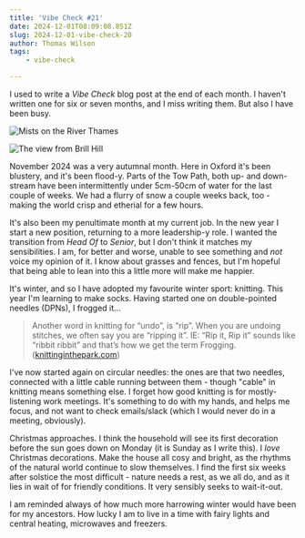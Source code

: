 ```yaml
---
title: 'Vibe Check #21'
date: 2024-12-01T08:09:08.851Z
slug: 2024-12-01-vibe-check-20
author: Thomas Wilson
tags: 
    - vibe-check

---
```

I used to write a *Vibe Check* blog post at the end of each month.  I haven't written one for six or seven months, and I miss writing them.  But also I have been busy. 

![Mists on the River Thames](https://www.herearethose.photos/api/files/9efeb603-e2e9-4176-b21c-136e78cd04f4/cdn?viewport=lg)

![The view from Brill Hill](https://www.herearethose.photos/api/files/87680c45-66f0-4ea5-bab1-ee72a86cbe05/cdn?viewport=lg)

November 2024 was a very autumnal month.  Here in Oxford it's been blustery, and it's been flood-y.  Parts of the Tow Path, both up- and down-stream have been intermittently under 5cm-50cm of water for the last couple of weeks.  We had a flurry of snow a couple weeks back, too - making the world crisp and etherial for a few hours.

It's also been my penultimate month at my current job.  In the new year I start a new position, returning to a more leadership-y role.  I wanted the transition from *Head Of* to *Senior*, but I don't think it matches my sensibilities.  I am, for better and worse, unable to see something and *not* voice my opinion of it.  I know about grasses and fences, but I'm hopeful that being able to lean into this a little more will make me happier.

It's winter, and so I have adopted my favourite winter sport: knitting.  This year I'm learning to make socks.  Having started one on double-pointed needles (DPNs), I frogged it…

> Another word in knitting for “undo”, is “rip”.  When you are undoing stitches, we often say you are “ripping it”.  IE: “Rip it, Rip it” sounds like “ribbit ribbit” and that’s how we get the term Frogging. ([knittinginthepark.com](https://www.knittinginthepark.com/to-frog-or-not-to-frog/))

I've now started again on circular needles: the ones are that two needles, connected with a little cable running between them - though "cable" in knitting means something else.  I forget how good knitting is for mostly-listening work meetings.  It's something to do with my hands, and helps me focus, and not want to check emails/slack (which I would never do in a meeting, obviously).

Christmas approaches.  I think the household will see its first decoration before the sun goes down on Monday (it is Sunday as I write this).  I *love* Christmas decorations.  Make the house all cosy and bright, as the rhythms of the natural world continue to slow themselves.  I find the first six weeks after solstice the most difficult - nature needs a rest, as we all do, and as it lies in wait of for friendly conditions.  It very sensibly seeks to wait-it-out. 

I am reminded always of how much more harrowing winter would have been for my ancestors.  How lucky I am to live in a time with fairy lights and central heating, microwaves and freezers.